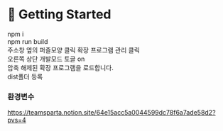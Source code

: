 # 🎯 Getting Started

npm i
<br/>
npm run build
<br/>
주소창 옆의 퍼즐모양 클릭 확장 프로그램 관리 클릭
<br/>
오른쪽 상단 개발모드 토글 on
<br/>
압축 해제된 확장 프로그램을 로드합니다.
<br/>
dist폴더 등록
<br/>
### 환경변수
https://teamsparta.notion.site/64e15acc5a0044599dc78f6a7ade58d2?pvs=4

